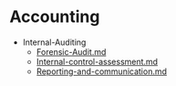 
# Accounting

- Internal-Auditing
  - [Forensic-Audit.md](./Forensic-Audit.md)
  - [Internal-control-assessment.md](./Internal-control-assessment.md)
  - [Reporting-and-communication.md](./Reporting-and-communication.md)
